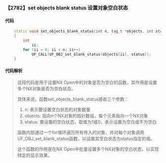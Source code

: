 ### 【2782】set objects blank status 设置对象空白状态

#### 代码

```cpp
    static void set_objects_blank_status(int n, tag_t *objects, int status)  
    {  
        int  
            ii;  
        for (ii = 0; ii < n; ii++)  
            UF_CALL(UF_OBJ_set_blank_status(objects[ii], status));  
    }

```

#### 代码解析

> 这段代码是用于设置NX Open中的对象是否为空白的函数，其作用是设置多个NX对象是否为空白状态。
>
> 具体来说，函数set_objects_blank_status接收三个参数：
>
> 1. n: 表示要设置空白状态的对象数量
> 2. objects: 指向n个NX对象的指针数组，每个元素指向一个NX对象
> 3. status: 要设置的空白状态，取值为1或0，表示设置为空白或不为空白
>
> 函数内部通过一个for循环遍历所有传入的对象，并对每个对象调用UF_OBJ_set_blank_status函数，以设置其空白状态为status指定的值。
>
> 这个函数的作用是在NX Open中批量设置多个NX对象的空白状态，以实现特定的显示效果。
>
